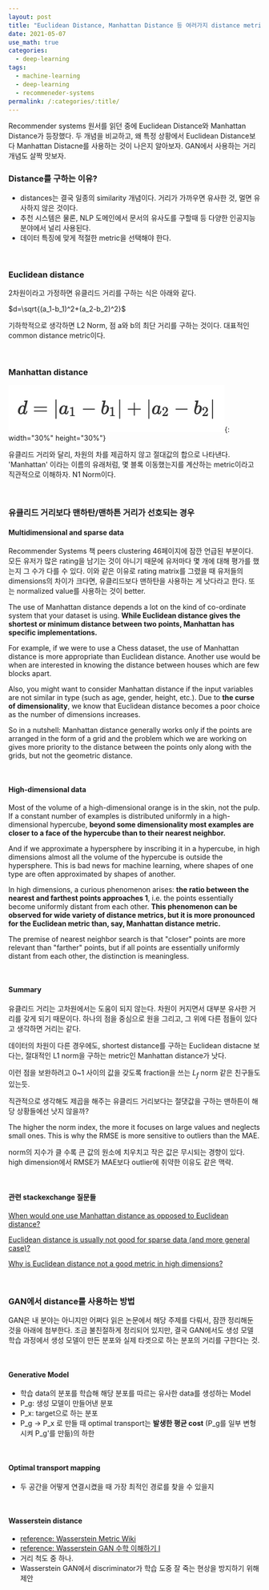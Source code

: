 ```yaml
---
layout: post
title: "Euclidean Distance, Manhattan Distance 등 여러가지 distance metrics 알아보기"
date: 2021-05-07
use_math: true
categories:
  - deep-learning
tags:
  - machine-learning
  - deep-learning
  - recommeneder-systems
permalink: /:categories/:title/
---
```

Recommender systems 원서를 읽던 중에 Euclidean Distance와 Manhattan Distance가 등장했다. 두 개념을 비교하고, 왜 특정 상황에서 Euclidean Distance보다 Manhattan Distacne를 사용하는 것이 나은지 알아보자. GAN에서 사용하는 거리 개념도 살짝 맛보자.

<!-- {% include adsense.html %} -->

### Distance를 구하는 이유?
- distances는 결국 일종의 similarity 개념이다. 거리가 가까우면 유사한 것, 멀면 유사하지 않은 것이다.
- 추천 시스템은 물론, NLP 도메인에서 문서의 유사도를 구할때 등 다양한 인공지능 분야에서 널리 사용된다.
- 데이터 특징에 맞게 적절한 metric을 선택해야 한다.

<br/>

### Euclidean distance

2차원이라고 가정하면 유클리드 거리를 구하는 식은 아래와 같다.

$d=\sqrt{(a_1-b_1)^2+(a_2-b_2)^2}$

기하학적으로 생각하면 L2 Norm, 점 a와 b의 최단 거리를 구하는 것이다. 대표적인 common distance metric이다.

<br/>

### Manhattan distance

![mht](/assets/images/mht.png){: width="30%" height="30%"}

유클리드 거리와 달리, 차원의 차를 제곱하지 않고 절대값의 합으로 나타낸다. 'Manhattan' 이라는 이름의 유래처럼, 몇 블록 이동했는지를 계산하는 metric이라고 직관적으로 이해하자. N1 Norm이다.

<br/>

### 유클리드 거리보다 맨하탄/맨하튼 거리가 선호되는 경우

#### Multidimensional and sparse data
Recommender Systems 책 peers clustering 46페이지에 잠깐 언급된 부분이다. 모든 유저가 많은 rating을 남기는 것이 아니기 때문에 유저마다 몇 개에 대해 평가를 했는지 그 수가 다를 수 있다. 이와 같은 이유로 rating matrix를 그렸을 때 유저들의 dimensions의 차이가 크다면, 유클리드보다 맨하탄을 사용하는 게 낫다라고 한다. 또는 normalized value를 사용하는 것이 better.

The use of Manhattan distance depends a lot on the kind of co-ordinate system that your dataset is using. **While Euclidean distance gives the shortest or minimum distance between two points, Manhattan has specific implementations.**

For example, if we were to use a Chess dataset, the use of Manhattan distance is more appropriate than Euclidean distance. Another use would be when are interested in knowing the distance between houses which are few blocks apart.

Also, you might want to consider Manhattan distance if the input variables are not similar in type (such as age, gender, height, etc.). Due to **the curse of dimensionality**, we know that Euclidean distance becomes a poor choice as the number of dimensions increases.

So in a nutshell: Manhattan distance generally works only if the points are arranged in the form of a grid and the problem which we are working on gives more priority to the distance between the points only along with the grids, but not the geometric distance.

<br/>

#### High-dimensional data
Most of the volume of a high-dimensional orange is in the skin, not the pulp. If a constant number of examples is distributed uniformly in a high-dimensional hypercube, **beyond some dimensionality most examples are closer to a face of the hypercube than to their nearest neighbor.**

And if we approximate a hypersphere by inscribing it in a hypercube, in high dimensions almost all the volume of the hypercube is outside the hypersphere. This is bad news for machine learning, where shapes of one type are often approximated by shapes of another.

In high dimensions, a curious phenomenon arises: **the ratio between the nearest and farthest points approaches 1**, i.e. the points essentially become uniformly distant from each other. **This phenomenon can be observed for wide variety of distance metrics, but it is more pronounced for the Euclidean metric than, say, Manhattan distance metric.**

The premise of nearest neighbor search is that "closer" points are more relevant than "farther" points, but if all points are essentially uniformly distant from each other, the distinction is meaningless.

<br/>

#### Summary
유클리드 거리는 고차원에서는 도움이 되지 않는다. 차원이 커지면서 대부분 유사한 거리를 갖게 되기 때문이다. 하나의 점을 중심으로 원을 그리고, 그 위에 다른 점들이 있다고 생각하면 거리는 같다.

데이터의 차원이 다른 경우에도, shortest distance를 구하는 Euclidean distacne 보다는, 절대적인 L1 norm을 구하는 metric인 Manhattan distance가 낫다.

이런 점을 보완하려고 0~1 사이의 값을 갖도록 fraction을 쓰는 $L_f$ norm 같은 친구들도 있는듯.

직관적으로 생각해도 제곱을 해주는 유클리드 거리보다는 절댓값을 구하는 맨하튼이 해당 상황들에선 낫지 않을까?

The higher the norm index, the more it focuses on large values and neglects small ones. This is why the RMSE is more sensitive to outliers than the MAE.

norm의 지수가 클 수록 큰 값의 원소에 치우치고 작은 값은 무시되는 경향이 있다. high dimension에서 RMSE가 MAE보다 outlier에 취약한 이유도 같은 맥락.

<br/>

#### 관련 stackexchange 질문들
[When would one use Manhattan distance as opposed to Euclidean distance?](https://datascience.stackexchange.com/questions/20075/when-would-one-use-manhattan-distance-as-opposed-to-euclidean-distance)

[Euclidean distance is usually not good for sparse data (and more general case)?](https://stats.stackexchange.com/questions/29627/euclidean-distance-is-usually-not-good-for-sparse-data-and-more-general-case)

[Why is Euclidean distance not a good metric in high dimensions?](https://stats.stackexchange.com/questions/99171/why-is-euclidean-distance-not-a-good-metric-in-high-dimensions/99191#99191)

<br/>

### GAN에서 distance를 사용하는 방법
GAN은 내 분야는 아니지만 어쩌다 읽은 논문에서 해당 주제를 다뤄서, 잠깐 정리해둔 것을 아래에 첨부한다. 조금 불친절하게 정리되어 있지만, 결국 GAN에서도 생성 모델 학습 과정에서 생성 모델이 만든 분포와 실제 타겟으로 하는 분포의 거리를 구한다는 것.

<br/>

#### Generative Model
- 학습 data의 분포를 학습해 해당 분포를 따르는 유사한 data를 생성하는 Model
- P_g: 생성 모델이 만들어낸 분포
- P_x: target으로 하는 분포
- P_g -> P_x 로 만들 때 optimal transport는 **발생한 평균 cost** (P_g를 일부 변형시켜 P_g'를 만듦)의 하한

<br/>

#### Optimal transport mapping
- 두 공간을 어떻게 연결시켰을 때 가장 최적인 경로를 찾을 수 있을지

<br/>

#### Wasserstein distance
- [reference: Wasserstein Metric Wiki](https://en.wikipedia.org/wiki/Wasserstein_metric)
- [reference: Wasserstein GAN 수학 이해하기 I](https://www.slideshare.net/ssuser7e10e4/wasserstein-gan-i)
- 거리 척도 중 하나.
- Wasserstein GAN에서 discriminator가 학습 도중 잘 죽는 현상을 방지하기 위해 제안
